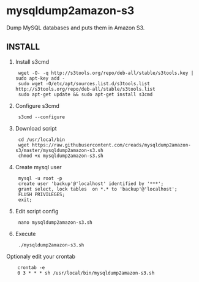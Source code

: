 # mysqldump2amazon-s3
Dump MySQL databases and puts them in Amazon S3.

## INSTALL

1. Install s3cmd

        wget -O- -q http://s3tools.org/repo/deb-all/stable/s3tools.key | sudo apt-key add -
        sudo wget -O/etc/apt/sources.list.d/s3tools.list http://s3tools.org/repo/deb-all/stable/s3tools.list
        sudo apt-get update && sudo apt-get install s3cmd

2. Configure s3cmd

        s3cmd --configure

3. Download script

        cd /usr/local/bin
        wget https://raw.githubusercontent.com/creads/mysqldump2amazon-s3/master/mysqldump2amazon-s3.sh
        chmod +x mysqldump2amazon-s3.sh
4. Create mysql user

        mysql -u root -p
        create user 'backup'@'localhost' identified by '***';
        grant select, lock tables  on *.* to 'backup'@'localhost';
        FLUSH PRIVILEGES;
        exit;
5. Edit script config

        nano mysqldump2amazon-s3.sh

6. Execute

        ./mysqldump2amazon-s3.sh

Optionaly edit your crontab

        crontab -e
        0 3 * * * sh /usr/local/bin/mysqldump2amazon-s3.sh
